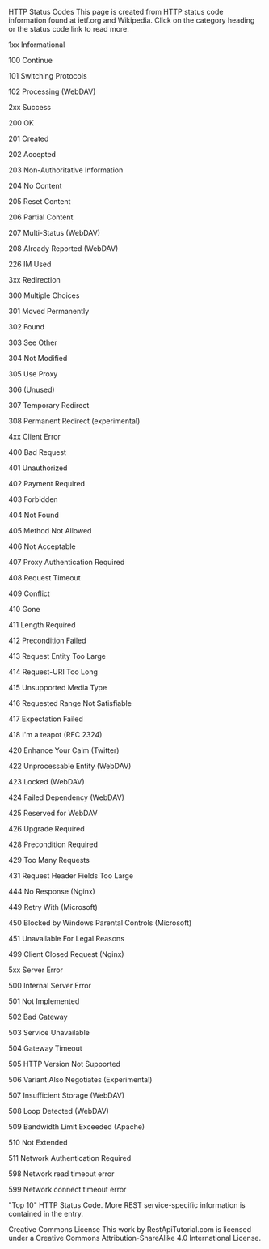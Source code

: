 HTTP Status Codes
This page is created from HTTP status code information found at ietf.org and Wikipedia. Click on the category heading or the status code link to read more.

1xx Informational





100 Continue


101 Switching Protocols



102 Processing (WebDAV)



2xx Success


 200 OK



 201 Created




202 Accepted



203 Non-Authoritative Information



 204 No Content





205 Reset Content


206 Partial Content






207 Multi-Status (WebDAV)


208 Already Reported (WebDAV)


226 IM Used





 
3xx Redirection



300 Multiple Choices




301 Moved Permanently




302 Found




303 See Other




 304 Not Modified








305 Use Proxy


306 (Unused)


307 Temporary Redirect




308 Permanent Redirect (experimental)

4xx Client Error



 400 Bad Request



 401 Unauthorized



402 Payment Required


 403 Forbidden



 404 Not Found



405 Method Not Allowed


406 Not Acceptable




407 Proxy Authentication Required


408 Request Timeout


 409 Conflict




410 Gone



411 Length Required


412 Precondition Failed


413 Request Entity Too Large



414 Request-URI Too Long


415 Unsupported Media Type


416 Requested Range Not Satisfiable



417 Expectation Failed


418 I'm a teapot (RFC 2324)

420 Enhance Your Calm (Twitter)

422 Unprocessable Entity (WebDAV)


423 Locked (WebDAV)


424 Failed Dependency (WebDAV)


425 Reserved for WebDAV


426 Upgrade Required


428 Precondition Required





429 Too Many Requests





431 Request Header Fields Too Large




444 No Response (Nginx)

449 Retry With (Microsoft)

450 Blocked by Windows Parental Controls (Microsoft)

451 Unavailable For Legal Reasons

499 Client Closed Request (Nginx)

 
5xx Server Error



 500 Internal Server Error



501 Not Implemented


502 Bad Gateway


503 Service Unavailable


504 Gateway Timeout


505 HTTP Version Not Supported


506 Variant Also Negotiates (Experimental)


507 Insufficient Storage (WebDAV)


508 Loop Detected (WebDAV)


509 Bandwidth Limit Exceeded (Apache)

510 Not Extended



511 Network Authentication Required












598 Network read timeout error

599 Network connect timeout error

 

 "Top 10" HTTP Status Code. More REST service-specific information is contained in the entry.

Creative Commons License
This work by RestApiTutorial.com is licensed under a Creative Commons Attribution-ShareAlike 4.0 International License.
